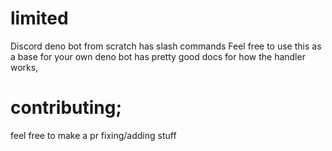 # limited
Discord deno bot from scratch has slash commands
Feel free to use this as a base for your own deno bot has pretty good docs for how the handler works, 

# contributing;
feel free to make a pr fixing/adding stuff
